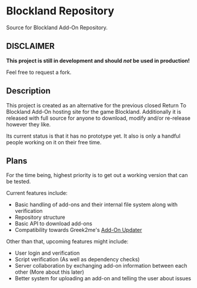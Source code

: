 # Blockland Repository
Source for Blockland Add-On Repository.

## DISCLAIMER
**This project is still in development and should _not_ be used in production!**

Feel free to request a fork.

## Description
This project is created as an alternative for the previous closed Return To Blockland Add-On hosting site for the game Blockland. Additionally it is released with full source for anyone to download, modify and/or re-release however they like.

Its current status is that it has no prototype yet. It also is only a handful people working on it on their free time.

## Plans
For the time being, highest priority is to get out a working version that can be tested.

Current features include:

*   Basic handling of add-ons and their internal file system along with verification
*   Repository structure
*   Basic API to download add-ons
*   Compatibility towards Greek2me's [Add-On Updater](https://bitbucket.org/Greek2me/support_updater)

Other than that, upcoming features might include:

*   User login and verification
*   Script verification (As well as dependency checks)
*   Server collaboration by exchanging add-on information between each other (More about this later)
*   Better system for uploading an add-on and telling the user about issues
